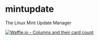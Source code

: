 # mintupdate
The Linux Mint Update Manager


[![Waffle.io - Columns and their card count](https://badge.waffle.io/clefebvre/mintupdate.svg?columns=all)](https://waffle.io/clefebvre/mintupdate)
